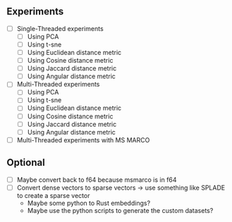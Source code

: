 ## Experiments

- [ ] Single-Threaded experiments
  - [ ] Using PCA
  - [ ] Using t-sne
  - [ ] Using Euclidean distance metric
  - [ ] Using Cosine distance metric
  - [ ] Using Jaccard distance metric
  - [ ] Using Angular distance metric
- [ ] Multi-Threaded experiments
  - [ ] Using PCA
  - [ ] Using t-sne
  - [ ] Using Euclidean distance metric
  - [ ] Using Cosine distance metric
  - [ ] Using Jaccard distance metric
  - [ ] Using Angular distance metric

- [ ] Multi-Threaded experiments with MS MARCO

## Optional

- [ ] Maybe convert back to f64 because msmarco is in f64
- [ ] Convert dense vectors to sparse vectors -> use something like SPLADE to create a sparse vector
  - Maybe some python to Rust embeddings?
  - Maybe use the python scripts to generate the custom datasets?
